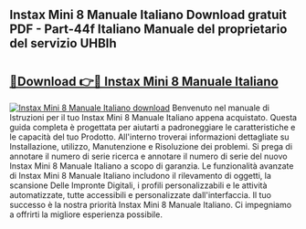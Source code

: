## Instax Mini 8 Manuale Italiano Download gratuit PDF - Part-44f Italiano Manuale del proprietario del servizio UHBIh

# <h2><a href="http://dfdh1hs.blite.top/?on=Instax+Mini+8+Manuale+Italiano">🔗Download 👉🔴 Instax Mini 8 Manuale Italiano</a></h2>

[![Instax Mini 8 Manuale Italiano download](https://i.imgur.com/lujVjoI.png)](http://dfdh1hs.blite.top/?on=Instax+Mini+8+Manuale+Italiano)
Benvenuto nel manuale di Istruzioni per il tuo Instax Mini 8 Manuale Italiano appena acquistato. Questa guida completa è progettata per aiutarti a padroneggiare le caratteristiche e le capacità del tuo Prodotto. All'interno troverai informazioni dettagliate su Installazione, utilizzo, Manutenzione e Risoluzione dei problemi. Si prega di annotare il numero di serie ricerca e annotare il numero di serie del nuovo Instax Mini 8 Manuale Italiano a scopo di garanzia. Le funzionalità avanzate di Instax Mini 8 Manuale Italiano includono il rilevamento di oggetti, la scansione Delle Impronte Digitali, i profili personalizzabili e le attività automatizzate, tutte accessibili e personalizzate dall'interfaccia. Il tuo successo è la nostra priorità Instax Mini 8 Manuale Italiano. Ci impegniamo a offrirti la migliore esperienza possibile.
